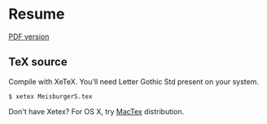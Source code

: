 Resume
======

[PDF version](MeisburgerS.pdf?raw=True)

TeX source
------

Compile with XeTeX. You'll need Letter Gothic Std present on your system. 

`$ xetex MeisburgerS.tex`

Don't have Xetex? For OS X, try [MacTex](https://www.tug.org/mactex/) distribution.
